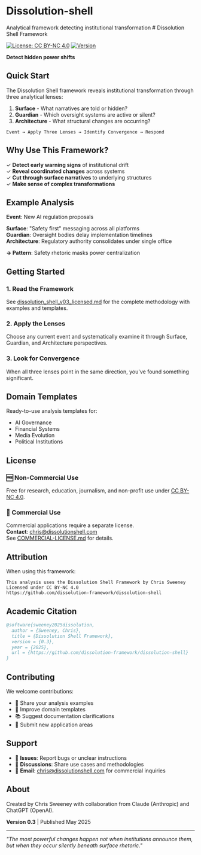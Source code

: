 # Dissolution-shell
Analytical framework detecting institutional transformation # Dissolution Shell Framework

[![License: CC BY-NC 4.0](https://img.shields.io/badge/License-CC%20BY--NC%204.0-lightgrey.svg)](https://creativecommons.org/licenses/by-nc/4.0/)
[![Version](https://img.shields.io/badge/version-0.3-blue.svg)](https://github.com/dissolution-framework/dissolution-shell)

**Detect hidden power shifts**

## Quick Start

The Dissolution Shell framework reveals institutional transformation through three analytical lenses:

1. **Surface** - What narratives are told or hidden?
2. **Guardian** - Which oversight systems are active or silent?
3. **Architecture** - What structural changes are occurring?

```
Event → Apply Three Lenses → Identify Convergence → Respond
```

## Why Use This Framework?

✓ **Detect early warning signs** of institutional drift  
✓ **Reveal coordinated changes** across systems  
✓ **Cut through surface narratives** to underlying structures  
✓ **Make sense of complex transformations**  

## Example Analysis

**Event**: New AI regulation proposals

**Surface**: "Safety first" messaging across all platforms  
**Guardian**: Oversight bodies delay implementation timelines  
**Architecture**: Regulatory authority consolidates under single office  

**→ Pattern**: Safety rhetoric masks power centralization

## Getting Started

### 1. Read the Framework
See [dissolution_shell_v03_licensed.md](dissolution_shell_v03_licensed.md) for the complete methodology with examples and templates.

### 2. Apply the Lenses
Choose any current event and systematically examine it through Surface, Guardian, and Architecture perspectives.

### 3. Look for Convergence
When all three lenses point in the same direction, you've found something significant.

## Domain Templates

Ready-to-use analysis templates for:
- AI Governance
- Financial Systems  
- Media Evolution
- Political Institutions

## License

### 🆓 Non-Commercial Use
Free for research, education, journalism, and non-profit use under [CC BY-NC 4.0](https://creativecommons.org/licenses/by-nc/4.0/).

### 💼 Commercial Use  
Commercial applications require a separate license.  
**Contact**: chris@dissolutionshell.com  
See [COMMERCIAL-LICENSE.md](COMMERCIAL-LICENSE.md) for details.

## Attribution

When using this framework:

```
This analysis uses the Dissolution Shell Framework by Chris Sweeney
Licensed under CC BY-NC 4.0
https://github.com/dissolution-framework/dissolution-shell
```

## Academic Citation

```bibtex
@software{sweeney2025dissolution,
  author = {Sweeney, Chris},
  title = {Dissolution Shell Framework},
  version = {0.3},
  year = {2025},
  url = {https://github.com/dissolution-framework/dissolution-shell}
}
```

## Contributing

We welcome contributions:
- 📝 Share your analysis examples
- 🔧 Improve domain templates
- 📚 Suggest documentation clarifications
- 🚀 Submit new application areas

## Support

- 📌 **Issues**: Report bugs or unclear instructions
- 💬 **Discussions**: Share use cases and methodologies
- 📧 **Email**: chris@dissolutionshell.com for commercial inquiries

## About

Created by Chris Sweeney with collaboration from Claude (Anthropic) and ChatGPT (OpenAI).

**Version 0.3** | Published May 2025

---

*"The most powerful changes happen not when institutions announce them, but when they occur silently beneath surface rhetoric."*
